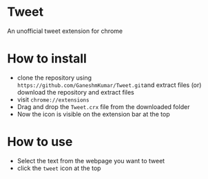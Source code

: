 # Tweet
An unofficial tweet extension for chrome

# How to install

* clone the repository using `https://github.com/GaneshmKumar/Tweet.git`and extract files (or) download the repository and extract files
* visit `chrome://extensions`
* Drag and drop the `Tweet.crx` file from the downloaded folder
* Now the icon is visible on the extension bar at the top

# How to use

* Select the text from the webpage you want to tweet
* click the `tweet` icon at the top
